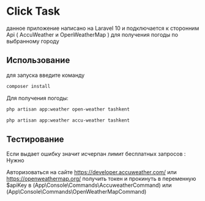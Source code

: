 # Click Task
данное приложение написано на Laravel 10 и подключается к сторонним Api ( AccuWeather  и OpenWeatherMap ) для получения погоды по выбранному городу 


## Использование
для запуска введите команду

```sh
composer install
```

Для получения погоды:
```sh
php artisan app:weather open-weather tashkent

```

```sh
php artisan app:weather accu-weather tashkent

```



## Тестирование
Если выдает ошибку значит исчерпан лимит бесплатных запросов : Нужно

Авторизоваться на сайте https://developer.accuweather.com/ или https://openweathermap.org/
получить токен и прокинуть в переменную $apiKey в (App\Console\Commands\AccuweatherCommand) или (App\Console\Commands\OpenWeatherMapCommand)

